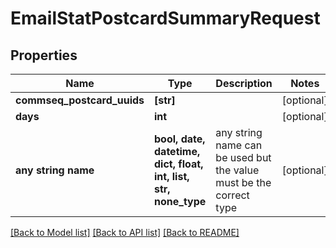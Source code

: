 # EmailStatPostcardSummaryRequest


## Properties
Name | Type | Description | Notes
------------ | ------------- | ------------- | -------------
**commseq_postcard_uuids** | **[str]** |  | [optional] 
**days** | **int** |  | [optional] 
**any string name** | **bool, date, datetime, dict, float, int, list, str, none_type** | any string name can be used but the value must be the correct type | [optional]

[[Back to Model list]](../README.md#documentation-for-models) [[Back to API list]](../README.md#documentation-for-api-endpoints) [[Back to README]](../README.md)


